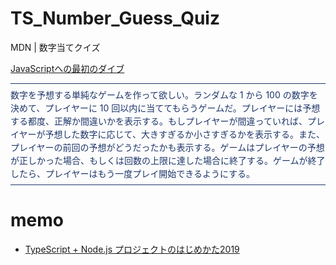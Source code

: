 # TS_Number_Guess_Quiz

MDN | 数字当てクイズ

[JavaScriptへの最初のダイブ](https://developer.mozilla.org/ja/docs/Learn/JavaScript/First_steps/A_first_splash)

<p class="card">
    数字を予想する単純なゲームを作って欲しい。ランダムな 1 から 100 の数字を決めて、プレイヤーに 10 回以内に当ててもらうゲームだ。プレイヤーには予想する都度、正解か間違いかを表示する。もしプレイヤーが間違っていれば、プレイヤーが予想した数字に応じて、大きすぎるか小さすぎるかを表示する。また、プレイヤーの前回の予想がどうだったかも表示する。ゲームはプレイヤーの予想が正しかった場合、もしくは回数の上限に達した場合に終了する。ゲームが終了したら、プレイヤーはもう一度プレイ開始できるようにする。
</p>

# memo

- [TypeScript + Node.js プロジェクトのはじめかた2019](https://qiita.com/notakaos/items/3bbd2293e2ff286d9f49)


<style>
    .card {
    color: #1e366a;
    border-top: solid #1e366a 1px;/*上のボーダー*/
    border-bottom: solid #1e366a 1px;/*下のボーダー*/
    padding: 0.5em 0 0.5em 1.5em;
    line-height: 1.5;
    padding: 0.5em 0;
}
</style>